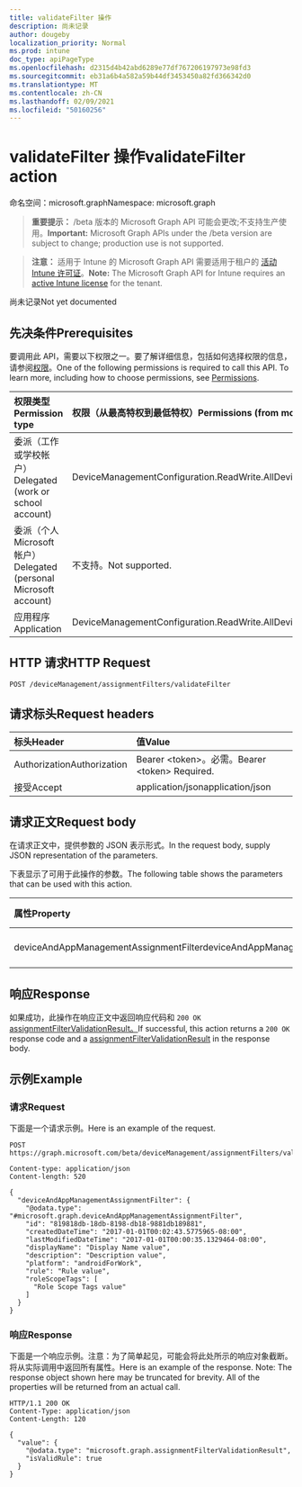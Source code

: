 ```yaml
---
title: validateFilter 操作
description: 尚未记录
author: dougeby
localization_priority: Normal
ms.prod: intune
doc_type: apiPageType
ms.openlocfilehash: d2315d4b42abd6289e77df767206197973e98fd3
ms.sourcegitcommit: eb31a6b4a582a59b44df3453450a82fd366342d0
ms.translationtype: MT
ms.contentlocale: zh-CN
ms.lasthandoff: 02/09/2021
ms.locfileid: "50160256"
---
```

# <a name="validatefilter-action"></a><span data-ttu-id="db08d-103">validateFilter 操作</span><span class="sxs-lookup"><span data-stu-id="db08d-103">validateFilter action</span></span>

<span data-ttu-id="db08d-104">命名空间：microsoft.graph</span><span class="sxs-lookup"><span data-stu-id="db08d-104">Namespace: microsoft.graph</span></span>

> <span data-ttu-id="db08d-105">**重要提示：** /beta 版本的 Microsoft Graph API 可能会更改;不支持生产使用。</span><span class="sxs-lookup"><span data-stu-id="db08d-105">**Important:** Microsoft Graph APIs under the /beta version are subject to change; production use is not supported.</span></span>

> <span data-ttu-id="db08d-106">**注意：** 适用于 Intune 的 Microsoft Graph API 需要适用于租户的 [活动 Intune 许可证](https://go.microsoft.com/fwlink/?linkid=839381)。</span><span class="sxs-lookup"><span data-stu-id="db08d-106">**Note:** The Microsoft Graph API for Intune requires an [active Intune license](https://go.microsoft.com/fwlink/?linkid=839381) for the tenant.</span></span>

<span data-ttu-id="db08d-107">尚未记录</span><span class="sxs-lookup"><span data-stu-id="db08d-107">Not yet documented</span></span>

## <a name="prerequisites"></a><span data-ttu-id="db08d-108">先决条件</span><span class="sxs-lookup"><span data-stu-id="db08d-108">Prerequisites</span></span>
<span data-ttu-id="db08d-p101">要调用此 API，需要以下权限之一。要了解详细信息，包括如何选择权限的信息，请参阅[权限](/graph/permissions-reference)。</span><span class="sxs-lookup"><span data-stu-id="db08d-p101">One of the following permissions is required to call this API. To learn more, including how to choose permissions, see [Permissions](/graph/permissions-reference).</span></span>

|<span data-ttu-id="db08d-111">权限类型</span><span class="sxs-lookup"><span data-stu-id="db08d-111">Permission type</span></span>|<span data-ttu-id="db08d-112">权限（从最高特权到最低特权）</span><span class="sxs-lookup"><span data-stu-id="db08d-112">Permissions (from most to least privileged)</span></span>|
|:---|:---|
|<span data-ttu-id="db08d-113">委派（工作或学校帐户）</span><span class="sxs-lookup"><span data-stu-id="db08d-113">Delegated (work or school account)</span></span>|<span data-ttu-id="db08d-114">DeviceManagementConfiguration.ReadWrite.All</span><span class="sxs-lookup"><span data-stu-id="db08d-114">DeviceManagementConfiguration.ReadWrite.All</span></span>|
|<span data-ttu-id="db08d-115">委派（个人 Microsoft 帐户）</span><span class="sxs-lookup"><span data-stu-id="db08d-115">Delegated (personal Microsoft account)</span></span>|<span data-ttu-id="db08d-116">不支持。</span><span class="sxs-lookup"><span data-stu-id="db08d-116">Not supported.</span></span>|
|<span data-ttu-id="db08d-117">应用程序</span><span class="sxs-lookup"><span data-stu-id="db08d-117">Application</span></span>|<span data-ttu-id="db08d-118">DeviceManagementConfiguration.ReadWrite.All</span><span class="sxs-lookup"><span data-stu-id="db08d-118">DeviceManagementConfiguration.ReadWrite.All</span></span>|

## <a name="http-request"></a><span data-ttu-id="db08d-119">HTTP 请求</span><span class="sxs-lookup"><span data-stu-id="db08d-119">HTTP Request</span></span>
<!-- {
  "blockType": "ignored"
}
-->
``` http
POST /deviceManagement/assignmentFilters/validateFilter
```

## <a name="request-headers"></a><span data-ttu-id="db08d-120">请求标头</span><span class="sxs-lookup"><span data-stu-id="db08d-120">Request headers</span></span>
|<span data-ttu-id="db08d-121">标头</span><span class="sxs-lookup"><span data-stu-id="db08d-121">Header</span></span>|<span data-ttu-id="db08d-122">值</span><span class="sxs-lookup"><span data-stu-id="db08d-122">Value</span></span>|
|:---|:---|
|<span data-ttu-id="db08d-123">Authorization</span><span class="sxs-lookup"><span data-stu-id="db08d-123">Authorization</span></span>|<span data-ttu-id="db08d-124">Bearer &lt;token&gt;。必需。</span><span class="sxs-lookup"><span data-stu-id="db08d-124">Bearer &lt;token&gt; Required.</span></span>|
|<span data-ttu-id="db08d-125">接受</span><span class="sxs-lookup"><span data-stu-id="db08d-125">Accept</span></span>|<span data-ttu-id="db08d-126">application/json</span><span class="sxs-lookup"><span data-stu-id="db08d-126">application/json</span></span>|

## <a name="request-body"></a><span data-ttu-id="db08d-127">请求正文</span><span class="sxs-lookup"><span data-stu-id="db08d-127">Request body</span></span>
<span data-ttu-id="db08d-128">在请求正文中，提供参数的 JSON 表示形式。</span><span class="sxs-lookup"><span data-stu-id="db08d-128">In the request body, supply JSON representation of the parameters.</span></span>

<span data-ttu-id="db08d-129">下表显示了可用于此操作的参数。</span><span class="sxs-lookup"><span data-stu-id="db08d-129">The following table shows the parameters that can be used with this action.</span></span>

|<span data-ttu-id="db08d-130">属性</span><span class="sxs-lookup"><span data-stu-id="db08d-130">Property</span></span>|<span data-ttu-id="db08d-131">类型</span><span class="sxs-lookup"><span data-stu-id="db08d-131">Type</span></span>|<span data-ttu-id="db08d-132">说明</span><span class="sxs-lookup"><span data-stu-id="db08d-132">Description</span></span>|
|:---|:---|:---|
|<span data-ttu-id="db08d-133">deviceAndAppManagementAssignmentFilter</span><span class="sxs-lookup"><span data-stu-id="db08d-133">deviceAndAppManagementAssignmentFilter</span></span>|[<span data-ttu-id="db08d-134">deviceAndAppManagementAssignmentFilter</span><span class="sxs-lookup"><span data-stu-id="db08d-134">deviceAndAppManagementAssignmentFilter</span></span>](../resources/intune-policyset-deviceandappmanagementassignmentfilter.md)|<span data-ttu-id="db08d-135">尚未记录</span><span class="sxs-lookup"><span data-stu-id="db08d-135">Not yet documented</span></span>|



## <a name="response"></a><span data-ttu-id="db08d-136">响应</span><span class="sxs-lookup"><span data-stu-id="db08d-136">Response</span></span>
<span data-ttu-id="db08d-137">如果成功，此操作在响应正文中返回响应代码和 `200 OK` [assignmentFilterValidationResult。](../resources/intune-policyset-assignmentfiltervalidationresult.md)</span><span class="sxs-lookup"><span data-stu-id="db08d-137">If successful, this action returns a `200 OK` response code and a [assignmentFilterValidationResult](../resources/intune-policyset-assignmentfiltervalidationresult.md) in the response body.</span></span>

## <a name="example"></a><span data-ttu-id="db08d-138">示例</span><span class="sxs-lookup"><span data-stu-id="db08d-138">Example</span></span>

### <a name="request"></a><span data-ttu-id="db08d-139">请求</span><span class="sxs-lookup"><span data-stu-id="db08d-139">Request</span></span>
<span data-ttu-id="db08d-140">下面是一个请求示例。</span><span class="sxs-lookup"><span data-stu-id="db08d-140">Here is an example of the request.</span></span>
``` http
POST https://graph.microsoft.com/beta/deviceManagement/assignmentFilters/validateFilter

Content-type: application/json
Content-length: 520

{
  "deviceAndAppManagementAssignmentFilter": {
    "@odata.type": "#microsoft.graph.deviceAndAppManagementAssignmentFilter",
    "id": "819818db-18db-8198-db18-9881db189881",
    "createdDateTime": "2017-01-01T00:02:43.5775965-08:00",
    "lastModifiedDateTime": "2017-01-01T00:00:35.1329464-08:00",
    "displayName": "Display Name value",
    "description": "Description value",
    "platform": "androidForWork",
    "rule": "Rule value",
    "roleScopeTags": [
      "Role Scope Tags value"
    ]
  }
}
```

### <a name="response"></a><span data-ttu-id="db08d-141">响应</span><span class="sxs-lookup"><span data-stu-id="db08d-141">Response</span></span>
<span data-ttu-id="db08d-p102">下面是一个响应示例。注意：为了简单起见，可能会将此处所示的响应对象截断。将从实际调用中返回所有属性。</span><span class="sxs-lookup"><span data-stu-id="db08d-p102">Here is an example of the response. Note: The response object shown here may be truncated for brevity. All of the properties will be returned from an actual call.</span></span>
``` http
HTTP/1.1 200 OK
Content-Type: application/json
Content-Length: 120

{
  "value": {
    "@odata.type": "microsoft.graph.assignmentFilterValidationResult",
    "isValidRule": true
  }
}
```





